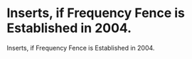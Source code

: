 # Inserts, if Frequency Fence is Established in 2004.

Inserts, if Frequency Fence is Established in 2004.
